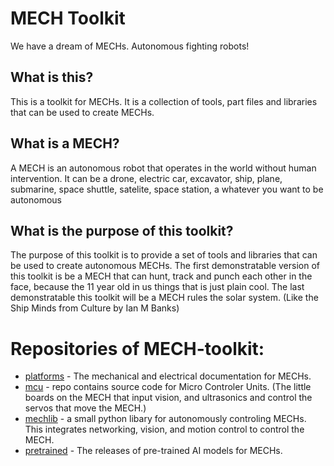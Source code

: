 # MECH Toolkit
We have a dream of MECHs. Autonomous fighting robots!

## What is this?
This is a toolkit for MECHs. It is a collection of tools, part files and libraries that can be used to create MECHs.

## What is a MECH?
A MECH is an autonomous robot that operates in the world without human intervention. It can be a drone, electric car, excavator, ship, plane, submarine, space shuttle, satelite, space station, a whatever you want to be autonomous

## What is the purpose of this toolkit?
The purpose of this toolkit is to provide a set of tools and libraries that can be used to create autonomous MECHs.
The first demonstratable version of this toolkit is be a MECH that can hunt, track and punch each other in the face, because the 11 year old in us things that is just plain cool.
The last demonstratable this toolkit will be a MECH rules the solar system. (Like the Ship Minds from Culture by Ian M Banks)

# Repositories of MECH-toolkit:

- [platforms](https://github.com/mech-toolkit/platforms) - The mechanical and electrical documentation for MECHs.
- [mcu](https://github.com/mech-toolkit/mcu) - repo contains source code for Micro Controler Units.  (The little boards on the MECH that input vision, and ultrasonics and control the servos that move the MECH.)
- [mechlib](https://github.com/mech-toolkit/mechlib) - a small python libary for autonomously controling MECHs.  This integrates networking, vision, and motion control to control the MECH.
- [pretrained](https://github.com/mech-toolkit/pretrained) - The releases of pre-trained AI models for MECHs.
